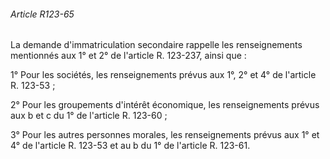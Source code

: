 ###### Article R123-65

La demande d'immatriculation secondaire rappelle les renseignements mentionnés aux 1° et 2° de l'article R. 123-237, ainsi que :

1° Pour les sociétés, les renseignements prévus aux 1°, 2° et 4° de l'article R. 123-53 ;

2° Pour les groupements d'intérêt économique, les renseignements prévus aux b et c du 1° de l'article R. 123-60 ;

3° Pour les autres personnes morales, les renseignements prévus aux 1° et 4° de l'article R. 123-53 et au b du 1° de l'article R. 123-61.

